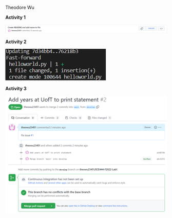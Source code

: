 Theodore Wu

**Activity 1**

![](images/Activity1.png)

**Activity 2**

![](images/Activity2.png)

**Activity 3**

![](images/Activity3.png)